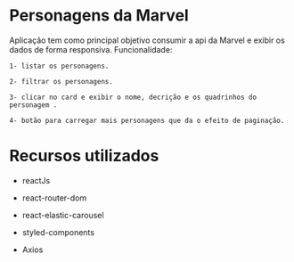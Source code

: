 # Personagens da Marvel

Aplicação tem como principal objetivo consumir a api da Marvel e exibir os dados de forma responsiva.
Funcionalidade:

    1- listar os personagens.

    2- filtrar os personagens.

    3- clicar no card e exibir o nome, decrição e os quadrinhos do personagem .
    
    4- botão para carregar mais personagens que da o efeito de paginação.

# Recursos utilizados

- reactJs

- react-router-dom

- react-elastic-carousel

- styled-components

- Axios
